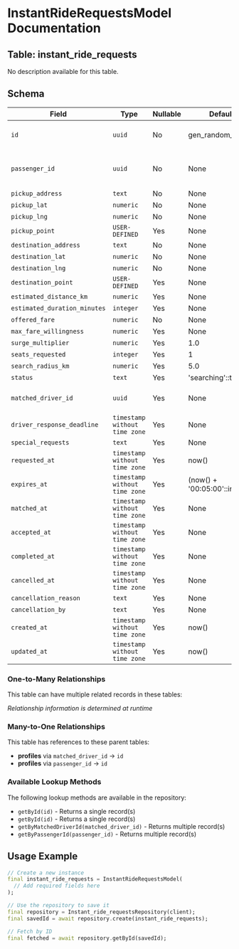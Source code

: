 # InstantRideRequestsModel Documentation

## Table: instant_ride_requests

No description available for this table.

## Schema

| Field | Type | Nullable | Default | Constraints |
|-------|------|----------|---------|-------------|
| `id` | `uuid` | No | gen_random_uuid() | Primary Key, Not Null |
| `passenger_id` | `uuid` | No | None | Not Null, Foreign Key → profiles(id) |
| `pickup_address` | `text` | No | None | Not Null |
| `pickup_lat` | `numeric` | No | None | Not Null |
| `pickup_lng` | `numeric` | No | None | Not Null |
| `pickup_point` | `USER-DEFINED` | Yes | None | - |
| `destination_address` | `text` | No | None | Not Null |
| `destination_lat` | `numeric` | No | None | Not Null |
| `destination_lng` | `numeric` | No | None | Not Null |
| `destination_point` | `USER-DEFINED` | Yes | None | - |
| `estimated_distance_km` | `numeric` | Yes | None | - |
| `estimated_duration_minutes` | `integer` | Yes | None | - |
| `offered_fare` | `numeric` | No | None | Not Null |
| `max_fare_willingness` | `numeric` | Yes | None | - |
| `surge_multiplier` | `numeric` | Yes | 1.0 | - |
| `seats_requested` | `integer` | Yes | 1 | - |
| `search_radius_km` | `numeric` | Yes | 5.0 | - |
| `status` | `text` | Yes | 'searching'::text | - |
| `matched_driver_id` | `uuid` | Yes | None | Foreign Key → profiles(id) |
| `driver_response_deadline` | `timestamp without time zone` | Yes | None | - |
| `special_requests` | `text` | Yes | None | - |
| `requested_at` | `timestamp without time zone` | Yes | now() | - |
| `expires_at` | `timestamp without time zone` | Yes | (now() + '00:05:00'::interval) | - |
| `matched_at` | `timestamp without time zone` | Yes | None | - |
| `accepted_at` | `timestamp without time zone` | Yes | None | - |
| `completed_at` | `timestamp without time zone` | Yes | None | - |
| `cancelled_at` | `timestamp without time zone` | Yes | None | - |
| `cancellation_reason` | `text` | Yes | None | - |
| `cancellation_by` | `text` | Yes | None | - |
| `created_at` | `timestamp without time zone` | Yes | now() | - |
| `updated_at` | `timestamp without time zone` | Yes | now() | - |

### One-to-Many Relationships

This table can have multiple related records in these tables:

*Relationship information is determined at runtime*

### Many-to-One Relationships

This table has references to these parent tables:

- **profiles** via `matched_driver_id` → `id`
- **profiles** via `passenger_id` → `id`

### Available Lookup Methods

The following lookup methods are available in the repository:

- `getById(id)` - Returns a single record(s)
- `getById(id)` - Returns a single record(s)
- `getByMatchedDriverId(matched_driver_id)` - Returns multiple record(s)
- `getByPassengerId(passenger_id)` - Returns multiple record(s)


## Usage Example

```dart
// Create a new instance
final instant_ride_requests = InstantRideRequestsModel(
  // Add required fields here
);

// Use the repository to save it
final repository = Instant_ride_requestsRepository(client);
final savedId = await repository.create(instant_ride_requests);

// Fetch by ID
final fetched = await repository.getById(savedId);
```
